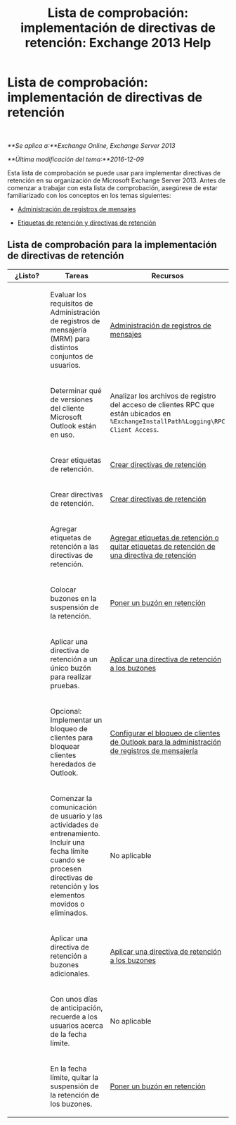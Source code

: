 ﻿---
title: 'Lista de comprobación: implementación de directivas de retención: Exchange 2013 Help'
TOCTitle: 'Lista de comprobación: implementación de directivas de retención'
ms:assetid: 59e299fd-b6a8-48f5-88ae-dc20dbe32e90
ms:mtpsurl: https://technet.microsoft.com/es-es/library/Ee364743(v=EXCHG.150)
ms:contentKeyID: 49895645
ms.date: 04/23/2018
mtps_version: v=EXCHG.150
ms.translationtype: HT
---

# Lista de comprobación: implementación de directivas de retención

 

_**Se aplica a:**Exchange Online, Exchange Server 2013_

_**Última modificación del tema:**2016-12-09_

Esta lista de comprobación se puede usar para implementar directivas de retención en su organización de Microsoft Exchange Server 2013. Antes de comenzar a trabajar con esta lista de comprobación, asegúrese de estar familiarizado con los conceptos en los temas siguientes:

  - [Administración de registros de mensajes](messaging-records-management-exchange-2013-help.md)

  - [Etiquetas de retención y directivas de retención](retention-tags-and-retention-policies-exchange-2013-help.md)

## Lista de comprobación para la implementación de directivas de retención


<table>
<colgroup>
<col style="width: 33%" />
<col style="width: 33%" />
<col style="width: 33%" />
</colgroup>
<thead>
<tr class="header">
<th>¿Listo?</th>
<th>Tareas</th>
<th>Recursos</th>
</tr>
</thead>
<tbody>
<tr class="odd">
<td><p> </p></td>
<td><p>Evaluar los requisitos de Administración de registros de mensajería (MRM) para distintos conjuntos de usuarios.</p></td>
<td><p><a href="messaging-records-management-exchange-2013-help.md">Administración de registros de mensajes</a></p></td>
</tr>
<tr class="even">
<td><p><strong> </strong></p></td>
<td><p>Determinar qué de versiones del cliente Microsoft Outlook están en uso.</p></td>
<td><p>Analizar los archivos de registro del acceso de clientes RPC que están ubicados en <code>%ExchangeInstallPath%Logging\RPC Client Access</code>.</p></td>
</tr>
<tr class="odd">
<td><p> </p></td>
<td><p>Crear etiquetas de retención.</p></td>
<td><p><a href="create-a-retention-policy-exchange-2013-help.md">Crear directivas de retención</a></p></td>
</tr>
<tr class="even">
<td><p><strong> </strong></p></td>
<td><p>Crear directivas de retención.</p></td>
<td><p><a href="create-a-retention-policy-exchange-2013-help.md">Crear directivas de retención</a></p></td>
</tr>
<tr class="odd">
<td><p> </p></td>
<td><p>Agregar etiquetas de retención a las directivas de retención.</p></td>
<td><p><a href="add-retention-tags-to-or-remove-retention-tags-from-a-retention-policy-exchange-2013-help.md">Agregar etiquetas de retención o quitar etiquetas de retención de una directiva de retención</a></p></td>
</tr>
<tr class="even">
<td><p><strong> </strong></p></td>
<td><p>Colocar buzones en la suspensión de la retención.</p></td>
<td><p><a href="place-a-mailbox-on-retention-hold-exchange-2013-help.md">Poner un buzón en retención</a></p></td>
</tr>
<tr class="odd">
<td><p> </p></td>
<td><p>Aplicar una directiva de retención a un único buzón para realizar pruebas.</p></td>
<td><p><a href="apply-a-retention-policy-to-mailboxes-exchange-2013-help.md">Aplicar una directiva de retención a los buzones</a></p></td>
</tr>
<tr class="even">
<td><p><strong> </strong></p></td>
<td><p>Opcional: Implementar un bloqueo de clientes para bloquear clientes heredados de Outlook.</p></td>
<td><p><a href="configure-outlook-client-blocking-exchange-2013-help.md">Configurar el bloqueo de clientes de Outlook para la administración de registros de mensajería</a></p></td>
</tr>
<tr class="odd">
<td><p> </p></td>
<td><p>Comenzar la comunicación de usuario y las actividades de entrenamiento. Incluir una fecha límite cuando se procesen directivas de retención y los elementos movidos o eliminados.</p></td>
<td><p>No aplicable</p></td>
</tr>
<tr class="even">
<td><p><strong> </strong></p></td>
<td><p>Aplicar una directiva de retención a buzones adicionales.</p></td>
<td><p><a href="apply-a-retention-policy-to-mailboxes-exchange-2013-help.md">Aplicar una directiva de retención a los buzones</a></p></td>
</tr>
<tr class="odd">
<td><p> </p></td>
<td><p>Con unos días de anticipación, recuerde a los usuarios acerca de la fecha límite.</p></td>
<td><p>No aplicable</p></td>
</tr>
<tr class="even">
<td><p><strong> </strong></p></td>
<td><p>En la fecha límite, quitar la suspensión de la retención de los buzones.</p></td>
<td><p><a href="place-a-mailbox-on-retention-hold-exchange-2013-help.md">Poner un buzón en retención</a></p></td>
</tr>
</tbody>
</table>

